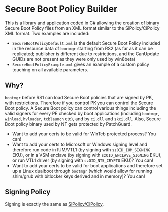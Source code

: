 # Secure Boot Policy Builder
This is a library and application coded in C# allowing the creation of binary Secure Boot Policy files from an XML format similar to the SiPolicy/CiPolicy XML format. 
Two examples are included: 
- `SecureBootPolicyDefault.xml` is the default Secure Boot Policy included in the resource data of  `bootmgr` starting from RS2 (as far as it can be replicated; publisher is different due to restrictions, and the CanUpdate GUIDs are not present as they were only used by win8beta) 
- `SecureBootPolicyExample.xml` gives an example of a custom policy touching on all available parameters. 

## Why?
`bootmgr` before RS1 can load Secure Boot policies that are signed by PK, with restrictions. 
Therefore if you control PK you can control the Secure Boot policy. 
A Secure Boot policy can control various things including the valid signers for every PE checked by boot applications (including `bootmgr`, `winload`, `hvloader`, `tcblaunch` etc), and by `ci.dll` and `skci.dll`. 
Also, Secure Boot policy binary used by NT gets protected by PatchGuard. 
- Want to add your certs to be valid for WinTcb protected process? You can! 
- Want to add your certs to Microsoft or Windows signing level and therefore run code in IUM/VTL1 (by signing with `szOID_IUM_SIGNING` EKU), or in a VSM enclave (by signing with `szOID_ENCLAVE_SIGNING` EKU), or run VTL1 driver (by signing with `szOID_NT5_CRYPTO` EKU)? You can! 
- Want to add your certs to be valid for boot applications and therefore set up a Linux dualboot through `bootmgr` (which would allow for running shim/grub with bitlocker keys derived and in memory)? You can!

## Signing Policy
Signing is exactly the same as [SiPolicy/CiPolicy](https://docs.microsoft.com/en-us/windows/security/threat-protection/windows-defender-application-control/use-signed-policies-to-protect-windows-defender-application-control-against-tampering).
